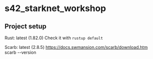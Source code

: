 # s42_starknet_workshop

## Project setup

Rust: latest (1.82.0)
Check it with `rustup default`

Scarb: latest (2.8.5)
https://docs.swmansion.com/scarb/download.htm
scarb --version

